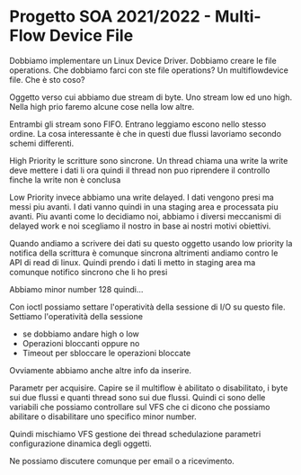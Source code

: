 # Progetto SOA 2021/2022 - Multi-Flow Device File
Dobbiamo implementare un Linux Device Driver. Dobbiamo creare le file operations. Che dobbiamo farci con ste file operations? Un multiflowdevice file. Che è sto coso?

Oggetto verso cui abbiamo due stream di byte. Uno stream low ed uno high. Nella high prio faremo alcune cose nella low altre.

Entrambi gli stream sono FIFO. Entrano leggiamo escono nello stesso ordine. La cosa interessante è che in questi due flussi lavoriamo secondo schemi differenti.

High Priority le scritture sono sincrone. Un thread chiama una write la write deve mettere i dati li ora quindi il thread non puo riprendere il controllo finche la write non è conclusa

Low Priority invece abbiamo una write delayed. I dati vengono presi ma messi piu avanti. I dati vanno quindi in una staging area e processata piu avanti. Piu avanti come lo decidiamo noi, abbiamo i diversi meccanismi di delayed work e noi scegliamo il nostro in base ai nostri motivi obiettivi.

Quando andiamo a scrivere dei dati su questo oggetto usando low priority la notifica della scrittura è comunque sincrona altrimenti andiamo contro le API di read di linux. Quindi prendo i dati li metto in staging area ma comunque notifico sincrono che li ho presi

Abbiamo minor number 128 quindi...

Con ioctl possiamo settare l'operatività della sessione di I/O su questo file. Settiamo l'operatività della sessione

- se dobbiamo andare high o low
-  Operazioni bloccanti oppure no
- Timeout per sbloccare le operazioni bloccate

Ovviamente abbiamo anche altre info da inserire.

Parametr per acquisire. Capire se il multiflow è abilitato o disabilitato, i byte sui due flussi e quanti thread sono sui due flussi. Quindi ci sono delle variabili che possiamo controllare sul VFS che ci dicono che possiamo abilitare o disabilitare uno specifico minor number.

Quindi mischiamo VFS gestione dei thread schedulazione parametri configurazione dinamica degli oggetti.

Ne possiamo discutere comunque per email o a ricevimento.